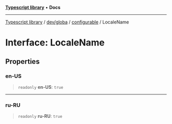 [**Typescript library**](../../../../../index.md) • **Docs**

***

[Typescript library](../../../../../modules.md) / [dev/globa](../../../index.md) / [configurable](../index.md) / LocaleName

# Interface: LocaleName

## Properties

### en-US

> `readonly` **en-US**: `true`

***

### ru-RU

> `readonly` **ru-RU**: `true`
